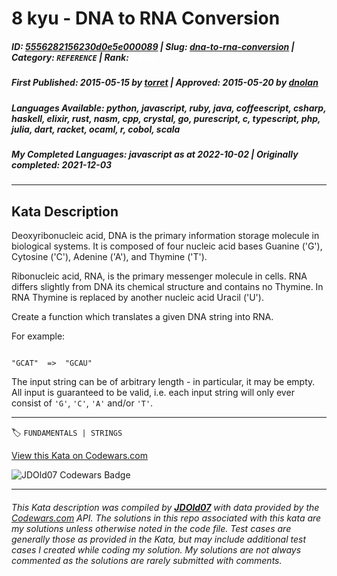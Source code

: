 # 8 kyu - DNA to RNA Conversion

##### **ID**: [5556282156230d0e5e000089](https://www.codewars.com/kata/5556282156230d0e5e000089) | **Slug**: [dna-to-rna-conversion](https://www.codewars.com/kata/5556282156230d0e5e000089) | **Category**: `REFERENCE` | **Rank**: <span style="color:white">8 kyu</span>

##### **First Published**: 2015-05-15 ***by*** [torret](https://www.codewars.com/users/torret) | **Approved**: 2015-05-20 ***by*** [dnolan](https://www.codewars.com/users/dnolan)

##### **Languages Available**: python, javascript, ruby, java, coffeescript, csharp, haskell, elixir, rust, nasm, cpp, crystal, go, purescript, c, typescript, php, julia, dart, racket, ocaml, r, cobol, scala

##### **My Completed Languages**: javascript ***as at*** 2022-10-02 | **Originally completed**: 2021-12-03

---

## Kata Description


Deoxyribonucleic acid, DNA is the primary information storage molecule in biological systems. It is composed of four nucleic acid bases Guanine ('G'), Cytosine ('C'), Adenine ('A'), and Thymine ('T'). 



Ribonucleic acid, RNA, is the primary messenger molecule in cells. RNA differs slightly from DNA its chemical structure and contains no Thymine. In RNA Thymine is replaced by another nucleic acid Uracil ('U').



Create a function which translates a given DNA string into RNA.



For example:



```

"GCAT"  =>  "GCAU"

```



The input string can be of arbitrary length - in particular, it may be empty.  All input is guaranteed to be valid, i.e. each input string will only ever consist of `'G'`, `'C'`, `'A'` and/or `'T'`.

---


🏷 `FUNDAMENTALS | STRINGS`


[View this Kata on Codewars.com](https://www.codewars.com/kata/5556282156230d0e5e000089)

![](https://www.codewars.com/users/jdold07/badges/large "JDOld07 Codewars Badge")

---

###### *This Kata description was compiled by [**JDOld07**](https://tpstech.dev) with data provided by the [Codewars.com](https://www.codewars.com) API.  The solutions in this repo associated with this kata are my solutions unless otherwise noted in the code file.  Test cases are generally those as provided in the Kata, but may include additional test cases I created while coding my solution.  My solutions are not always commented as the solutions are rarely submitted with comments.*
